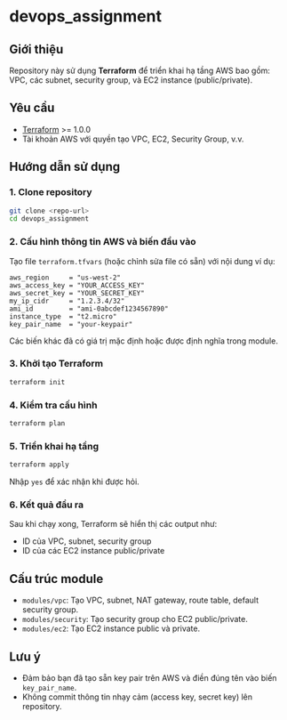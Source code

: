 # devops_assignment

## Giới thiệu

Repository này sử dụng **Terraform** để triển khai hạ tầng AWS bao gồm: VPC, các subnet, security group, và EC2 instance (public/private).

## Yêu cầu

- [Terraform](https://www.terraform.io/downloads.html) >= 1.0.0
- Tài khoản AWS với quyền tạo VPC, EC2, Security Group, v.v.

## Hướng dẫn sử dụng

### 1. Clone repository

```bash
git clone <repo-url>
cd devops_assignment
```

### 2. Cấu hình thông tin AWS và biến đầu vào

Tạo file `terraform.tfvars` (hoặc chỉnh sửa file có sẵn) với nội dung ví dụ:

```hcl
aws_region     = "us-west-2"
aws_access_key = "YOUR_ACCESS_KEY"
aws_secret_key = "YOUR_SECRET_KEY"
my_ip_cidr     = "1.2.3.4/32"
ami_id         = "ami-0abcdef1234567890"
instance_type  = "t2.micro"
key_pair_name  = "your-keypair"
```

Các biến khác đã có giá trị mặc định hoặc được định nghĩa trong module.

### 3. Khởi tạo Terraform

```bash
terraform init
```

### 4. Kiểm tra cấu hình

```bash
terraform plan
```

### 5. Triển khai hạ tầng

```bash
terraform apply
```

Nhập `yes` để xác nhận khi được hỏi.

### 6. Kết quả đầu ra

Sau khi chạy xong, Terraform sẽ hiển thị các output như:
- ID của VPC, subnet, security group
- ID của các EC2 instance public/private

## Cấu trúc module

- `modules/vpc`: Tạo VPC, subnet, NAT gateway, route table, default security group.
- `modules/security`: Tạo security group cho EC2 public/private.
- `modules/ec2`: Tạo EC2 instance public và private.

## Lưu ý

- Đảm bảo bạn đã tạo sẵn key pair trên AWS và điền đúng tên vào biến `key_pair_name`.
- Không commit thông tin nhạy cảm (access key, secret key) lên repository.